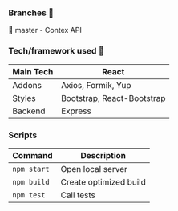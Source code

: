 ### Branches 🔀

🌟 master - Contex API

### Tech/framework used 🔧

| Main Tech | React                      |
| --------- | -------------------------- |
| Addons    | Axios, Formik, Yup         |
| Styles    | Bootstrap, React-Bootstrap |
| Backend   | Express                    |

### Scripts

| Command     | Description            |
| ----------- | ---------------------- |
| `npm start` | Open local server      |
| `npm build` | Create optimized build |
| `npm test`  | Call tests             |
